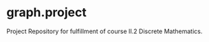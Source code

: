 graph.project
=============

Project Repository for fulfillment of course II.2 Discrete Mathematics.
